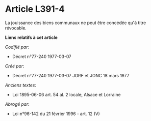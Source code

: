 # Article L391-4

La jouissance des biens communaux ne peut être concédée qu'à titre révocable.

**Liens relatifs à cet article**

_Codifié par_:

  - Décret n°77-240 1977-03-07

_Créé par_:

  - Décret n°77-240 1977-03-07 JORF et JONC 18 mars 1977

_Anciens textes_:

  - Loi   1895-06-06 art. 54 al. 2 locale, Alsace et Lorraine

_Abrogé par_:

  - Loi n°96-142 du 21 février 1996 - art. 12 (V)
